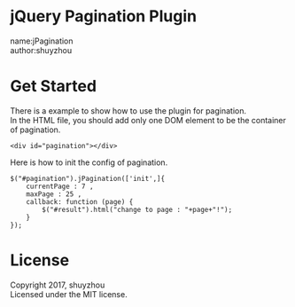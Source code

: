 # jQuery Pagination Plugin
name:jPagination      
author:shuyzhou
# Get Started
There is a example to show how to use the plugin for pagination.     
In the HTML file, you should add only one DOM element to be the container of pagination.
```
<div id="pagination"></div>
```
Here is how to init the config of pagination.
```
$("#pagination").jPagination(['init',]{
	currentPage : 7 ,
	maxPage : 25 ,
	callback: function (page) {
		$("#result").html("change to page : "+page+"!");
	}
});
```
# License
Copyright 2017, shuyzhou       
Licensed under the MIT license.